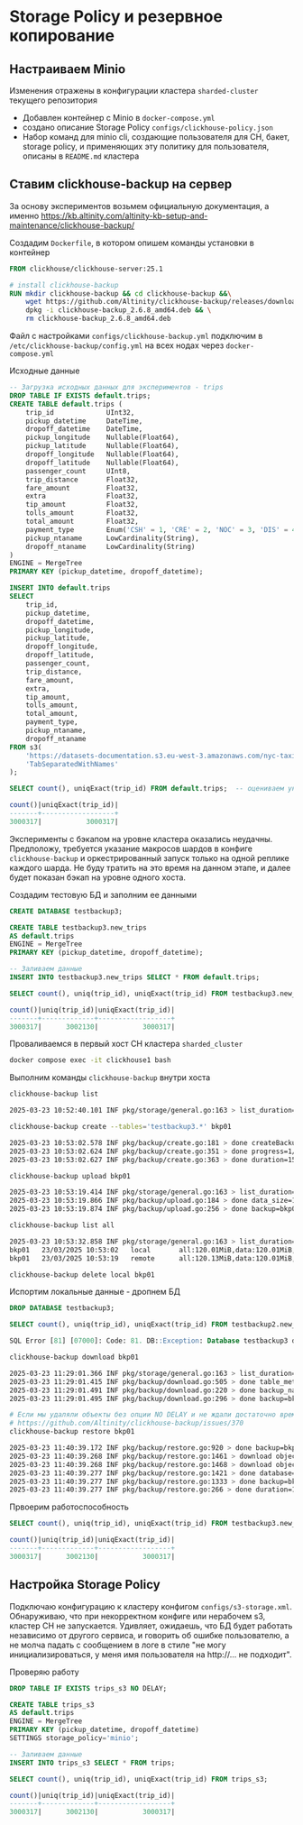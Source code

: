 # Storage Policy и резервное копирование

## Настраиваем Minio

Изменения отражены в конфигурации кластера `sharded-cluster` текущего репозитория
- Добавлен контейнер с Minio в `docker-compose.yml`
- создано описание Storage Policy `configs/clickhouse-policy.json`
- Набор команд для minio cli, создающие пользователя для CH, бакет, storage policy, и применяющих эту политику для пользователя, описаны в `README.md` кластера

## Ставим clickhouse-backup на сервер

За основу экспериментов возьмем официальную документация, а именно https://kb.altinity.com/altinity-kb-setup-and-maintenance/clickhouse-backup/

Создадим `Dockerfile`, в котором опишем команды установки в контейнер

```Dockerfile
FROM clickhouse/clickhouse-server:25.1

# install clickhouse-backup
RUN mkdir clickhouse-backup && cd clickhouse-backup &&\
    wget https://github.com/Altinity/clickhouse-backup/releases/download/v2.6.8/clickhouse-backup_2.6.8_amd64.deb && \
    dpkg -i clickhouse-backup_2.6.8_amd64.deb && \
    rm clickhouse-backup_2.6.8_amd64.deb
```

Файл с настройками `configs/clickhouse-backup.yml` подключим в `/etc/clickhouse-backup/config.yml` на всех нодах через `docker-compose.yml`

Исходные данные
```sql
-- Загрузка исходных данных для экспериментов - trips
DROP TABLE IF EXISTS default.trips;
CREATE TABLE default.trips (
    trip_id             UInt32,
    pickup_datetime     DateTime,
    dropoff_datetime    DateTime,
    pickup_longitude    Nullable(Float64),
    pickup_latitude     Nullable(Float64),
    dropoff_longitude   Nullable(Float64),
    dropoff_latitude    Nullable(Float64),
    passenger_count     UInt8,
    trip_distance       Float32,
    fare_amount         Float32,
    extra               Float32,
    tip_amount          Float32,
    tolls_amount        Float32,
    total_amount        Float32,
    payment_type        Enum('CSH' = 1, 'CRE' = 2, 'NOC' = 3, 'DIS' = 4, 'UNK' = 5),
    pickup_ntaname      LowCardinality(String),
    dropoff_ntaname     LowCardinality(String)
)
ENGINE = MergeTree
PRIMARY KEY (pickup_datetime, dropoff_datetime);

INSERT INTO default.trips
SELECT
    trip_id,
    pickup_datetime,
    dropoff_datetime,
    pickup_longitude,
    pickup_latitude,
    dropoff_longitude,
    dropoff_latitude,
    passenger_count,
    trip_distance,
    fare_amount,
    extra,
    tip_amount,
    tolls_amount,
    total_amount,
    payment_type,
    pickup_ntaname,
    dropoff_ntaname
FROM s3(
    'https://datasets-documentation.s3.eu-west-3.amazonaws.com/nyc-taxi/trips_{0..2}.gz',
    'TabSeparatedWithNames'
);

SELECT count(), uniqExact(trip_id) FROM default.trips;  -- оцениваем уникальность trip_id

count()|uniqExact(trip_id)|
-------+------------------+
3000317|           3000317|
```

Эксперименты с бэкапом на уровне кластера оказались неудачны. Предположу, требуется указание макросов шардов в конфиге `clickhouse-backup` и оркестрированный запуск только на одной реплике каждого шарда. Не буду тратить на это время на данном этапе, и далее будет показан бэкап на уровне одного хоста.

Создадим тестовую БД и заполним ее данными

```sql
CREATE DATABASE testbackup3;

CREATE TABLE testbackup3.new_trips
AS default.trips
ENGINE = MergeTree
PRIMARY KEY (pickup_datetime, dropoff_datetime);

-- Заливаем данные
INSERT INTO testbackup3.new_trips SELECT * FROM default.trips;

SELECT count(), uniq(trip_id), uniqExact(trip_id) FROM testbackup3.new_trips;

count()|uniq(trip_id)|uniqExact(trip_id)|
-------+-------------+------------------+
3000317|      3002130|           3000317|
```

Проваливаемся в первый хост CH кластера `sharded_cluster`
```sh
docker compose exec -it clickhouse1 bash
```

Выполним команды `clickhouse-backup` внутри хоста
```sh
clickhouse-backup list

2025-03-23 10:52:40.101 INF pkg/storage/general.go:163 > list_duration=2.130484

clickhouse-backup create --tables='testbackup3.*' bkp01

2025-03-23 10:53:02.578 INF pkg/backup/create.go:181 > done createBackupRBAC size=0B
2025-03-23 10:53:02.624 INF pkg/backup/create.go:351 > done progress=1/1 table=testbackup3.new_trips
2025-03-23 10:53:02.627 INF pkg/backup/create.go:363 > done duration=153ms operation=createBackupLocal version=2.6.8

clickhouse-backup upload bkp01

2025-03-23 10:53:19.414 INF pkg/storage/general.go:163 > list_duration=2.410326
2025-03-23 10:53:19.866 INF pkg/backup/upload.go:184 > done data_size=120.13MiB duration=425ms metadata_size=1.16KiB operation=upload_table progress=1/1 table=testbackup2.new_trips version=2.6.8
2025-03-23 10:53:19.874 INF pkg/backup/upload.go:256 > done backup=bkp01 duration=526ms object_disk_size=0B operation=upload upload_size=120.13MiB version=2.6.8

clickhouse-backup list all

2025-03-23 10:53:32.858 INF pkg/storage/general.go:163 > list_duration=6.88995
bkp01   23/03/2025 10:53:02   local       all:120.01MiB,data:120.01MiB,arch:0B,obj:1.04KiB,meta:0B,rbac:0B,conf:0B          regular
bkp01   23/03/2025 10:53:19   remote      all:120.13MiB,data:120.01MiB,arch:120.13MiB,obj:1.16KiB,meta:0B,rbac:0B,conf:0B   tar, regular

clickhouse-backup delete local bkp01
```

Испортим локальные данные - дропнем БД

```sql
DROP DATABASE testbackup3;

SELECT count(), uniq(trip_id), uniqExact(trip_id) FROM testbackup2.new_trips;

SQL Error [81] [07000]: Code: 81. DB::Exception: Database testbackup3 does not exist. Maybe you meant testbackup?. (UNKNOWN_DATABASE) (version 25.1.8.25 (official build))
```

```sh
clickhouse-backup download bkp01

2025-03-23 11:29:01.366 INF pkg/storage/general.go:163 > list_duration=3.027913
2025-03-23 11:29:01.415 INF pkg/backup/download.go:505 > done table_metadata=testbackup3.new_trips
2025-03-23 11:29:01.491 INF pkg/backup/download.go:220 > done backup_name=bkp01 duration=76ms operation=download_data progress=1/1 size=120.05MiB table=testbackup3.new_trips version=2.6.8
2025-03-23 11:29:01.495 INF pkg/backup/download.go:296 > done backup=bkp01 download_size=120.05MiB duration=152ms object_disk_size=0B operation=download version=2.6.8

# Если мы удаляли объекты без опции NO DELAY и не ждали достаточно времени, восстановление упадет
# https://github.com/Altinity/clickhouse-backup/issues/370
clickhouse-backup restore bkp01

2025-03-23 11:40:39.172 INF pkg/backup/restore.go:920 > done backup=bkp01 duration=47ms operation=restore_schema
2025-03-23 11:40:39.268 INF pkg/backup/restore.go:1461 > download object_disks start table=testbackup3.new_trips
2025-03-23 11:40:39.268 INF pkg/backup/restore.go:1468 > download object_disks finish duration=0s size=0B
2025-03-23 11:40:39.277 INF pkg/backup/restore.go:1421 > done database=testbackup3 duration=14ms operation=restoreDataRegular progress=1/1 table=new_trips
2025-03-23 11:40:39.277 INF pkg/backup/restore.go:1333 > done backup=bkp01 duration=104ms operation=restore_data
2025-03-23 11:40:39.277 INF pkg/backup/restore.go:266 > done duration=192ms operation=restore version=2.6.8
```

Првоерим работоспособность

```sql
SELECT count(), uniq(trip_id), uniqExact(trip_id) FROM testbackup3.new_trips;

count()|uniq(trip_id)|uniqExact(trip_id)|
-------+-------------+------------------+
3000317|      3002130|           3000317|
```

## Настройка Storage Policy

Подключаю конфигурацию к кластеру конфигом `configs/s3-storage.xml`. Обнаруживаю, что при некорректном конфиге или нерабочем s3, кластер CH не запускается. Удивляет, ожидаешь, что БД будет работать независимо от другого сервиса, и говорить об ошибке пользователю, а не молча падать с сообщением в логе в стиле "не могу инициализироваться, у меня имя пользователя на http://... не подходит".

Проверяю работу

```sql
DROP TABLE IF EXISTS trips_s3 NO DELAY;

CREATE TABLE trips_s3
AS default.trips
ENGINE = MergeTree
PRIMARY KEY (pickup_datetime, dropoff_datetime)
SETTINGS storage_policy='minio';

-- Заливаем данные
INSERT INTO trips_s3 SELECT * FROM trips;

SELECT count(), uniq(trip_id), uniqExact(trip_id) FROM trips_s3;

count()|uniq(trip_id)|uniqExact(trip_id)|
-------+-------------+------------------+
3000317|      3002130|           3000317|
```
